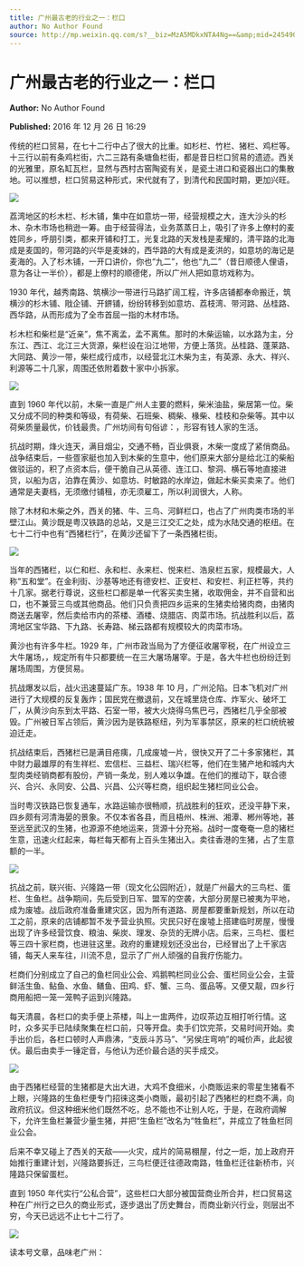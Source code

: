 ```yaml
---
title: 广州最古老的行业之一：栏口
author: No Author Found
source: http://mp.weixin.qq.com/s?__biz=MzA5MDkxNTA4Ng==&amp;mid=2454905050&amp;idx=1&amp;sn=dd566b82a65375626402ea9078d8c424&amp;chksm=87a228bbb0d5a1ad876276838df159db47149a34b78c94318425d2c21e43e0e27c6d0fee834f#rd
---
```


# 广州最古老的行业之一：栏口

**Author:** No Author Found

**Published:** 2016 年 12 月 26 日 16:29

传统的栏口贸易，在七十二行中占了很大的比重。如杉栏、竹栏、猪栏、鸡栏等。十三行以前有条鸡栏街，六二三路有条塘鱼栏街，都是昔日栏口贸易的遗迹。西关的光雅里，原名缸瓦栏，显然与西村古窑陶瓷有关，是瓷土进口和瓷器出口的集散地。可以推想，栏口贸易这种形式，宋代就有了，到清代和民国时期，更加兴旺。

![](http://mmbiz.qpic.cn/mmbiz_jpg/PJWG74pLsMYExzZakSnrh9cPPyoJmMTuYX2XHq4Y54icgXfgo6klqw29cCicSB6mnR4ujuQ37Zc5OorEx7yIoWgQ/0?wx_fmt=jpeg)

荔湾地区的杉木栏、杉木铺，集中在如意坊一带，经营规模之大，连大沙头的杉木、杂木市场也稍逊一筹。由于经营得法，业务蒸蒸日上，吸引了许多上僚村的麦姓同乡，呼朋引类，都来开铺和打工，光复北路的天发栈是麦耀的，清平路的北海成是麦国的，带河路的兴华是麦妹的，西华路的大有成是麦洪的，如意坊的海记是麦海的。入了杉木铺，一开口讲价，你也“九二”，他也“九二”（昔日顺德人俚语，意为各让一半价），都是上僚村的顺德佬，所以广州人把如意坊戏称为。

1930 年代，越秀南路、筑横沙一带进行马路扩阔工程，许多店铺都奉命搬迁，筑横沙的杉木铺、戙企铺、开鎅铺，纷纷转移到如意坊、荔枝湾、带河路、丛桂路、西华路，从而形成为了全市首屈一指的木材市场。

杉木栏和柴栏是“近亲”，焦不离孟，孟不离焦。那时的木柴运输，以水路为主，分东江、西江、北江三大货源，柴栏设在沿江地带，方便上落货。丛桂路、蓬莱路、大同路、黄沙一带，柴栏成行成市，以经营北江木柴为主，有英源、永大、祥兴、利源等二十几家，周围还依附着数十家中小拆家。

![](http://mmbiz.qpic.cn/mmbiz_jpg/PJWG74pLsMYExzZakSnrh9cPPyoJmMTuDvQobeKy5Wxa2nl8wyQnVJOTxic5mia6xexge3OvamUBeIQeMRialXrDA/0?wx_fmt=jpeg)

直到 1960 年代以前，木柴一直是广州人主要的燃料，柴米油盐，柴居第一位。柴又分成不同的种类和等级，有荷柴、石班柴、稠柴、椽柴、桂枝和杂柴等。其中以荷柴质量最优，价钱最贵。广州坊间有句俗谚：，形容有钱人家的生活。

抗战时期，烽火连天，满目烟尘，交通不畅，百业俱衰，木柴一度成了紧俏商品。战争结束后，一些疍家艇也加入到木柴的生意中，他们原来大部分是给北江的柴船做驳运的，积了点资本后，便干脆自己从英德、连江口、黎洞、横石等地直接进货，以船为店，泊靠在黄沙、如意坊、时敏路的水岸边，做起木柴买卖来了。他们通常是夫妻档，无须缴付铺租，亦无须雇工，所以利润很大，人称。

除了木材和木柴之外，西关的猪、牛、三鸟、河鲜栏口，也占了广州肉类市场的半壁江山。黄沙既是粤汉铁路的总站，又是三江交汇之处，成为水陆交通的枢纽。在七十二行中也有“西猪栏行”，在黄沙还留下了一条西猪栏街。

![](http://mmbiz.qpic.cn/mmbiz_jpg/PJWG74pLsMYExzZakSnrh9cPPyoJmMTuaQpQQdibbLazVV2bq8VlAMLDibbwvkIYdcy5mvfz3snpGTQ9W2L35PLg/0?wx_fmt=jpeg)

当年的西猪栏，以仁和栏、永和栏、永来栏、悦来栏、浩泉栏五家，规模最大，人称“五和堂”。在金利街、沙基等地还有德安栏、正安栏、和安栏、利正栏等，共约十几家。据老行尊说，这些栏口都是单一代客买卖生猪，收取佣金，并不自营和出口，也不兼营三鸟或其他商品。他们只负责把四乡运来的生猪卖给猪肉商，由猪肉商送去屠宰，然后卖给市内的茶楼、酒楼、烧腊店、肉菜市场。抗战胜利以后，荔湾地区宝华路、下九路、长寿路、梯云路都有规模较大的肉菜市场。

黄沙也有许多牛栏。1929 年，广州市政当局为了方便征收屠宰税，在广州设立三大牛屠场，，规定所有牛只都要统一在三大屠场屠宰。于是，各大牛栏也纷纷迁到屠场周围，方便贸易。

抗战爆发以后，战火迅速蔓延广东。1938 年 10 月，广州沦陷。日本飞机对广州进行了大规模的反复轰炸；国民党在撤退前，又在城里烧仓库、炸军火、破坏工厂，从黄沙向东到太平路、石室一带，被大火烧得乌焦巴弓，西猪栏几乎全部被毁。广州被日军占领后，黄沙因为是铁路枢纽，列为军事禁区，原来的栏口统统被迫迁走。

抗战结束后，西猪栏已是满目疮痍，几成废墟一片，很快又开了二十多家猪栏，其中财力最雄厚的有生祥栏、宏信栏、三益栏、瑞兴栏等，他们在生猪产地和城内大型肉类经销商都有股份，产销一条龙，别人难以争雄。在他们的推动下，联合德兴、合兴、永同安、公昌、兴昌、公兴等栏商，组织起生猪栏同业公会。

当时粤汉铁路已恢复通车，水路运输亦很畅顺，抗战胜利的狂欢，还没平静下来，四乡颇有河清海晏的景象。不仅本省各县，而且梧州、株洲、湘潭、郴州等地，甚至远至武汉的生猪，也源源不绝地运来，货源十分充裕。战时一度奄奄一息的猪栏生意，迅速火红起来，每栏每天都有上百头生猪出入。卖往香港的生猪，占了生意额的一半。

![](http://mmbiz.qpic.cn/mmbiz_jpg/PJWG74pLsMYExzZakSnrh9cPPyoJmMTu4DNPjpn0DFmJzDsaaVPjRTEuPlvZm0ujib3dkF3wt4icMvOZjLawrleg/0?wx_fmt=jpeg)

抗战之前，联兴街、兴隆路一带（现文化公园附近），就是广州最大的三鸟栏、蛋栏、生鱼栏。战争期间，先后受到日军、盟军的空袭，大部分房屋已被夷为平地，成为废墟。战后政府准备重建灾区，因为所有道路、房屋都要重新规划，所以在动工之前，原来的店铺都暂不发予营业执照。灾民只好在废墟上搭建临时房屋，慢慢出现了许多经营饮食、粮油、柴炭、理发、杂货的无牌小店。后来，三鸟栏、蛋栏等三四十家栏商，也进驻这里。政府的重建规划还没出台，已经冒出了上千家店铺，每天人来车往，川流不息，显示了广州人顽强的自我疗伤能力。

栏商们分别成立了自己的鱼栏同业公会、鸡鹅鸭栏同业公会、蛋栏同业公会，主营鲜活生鱼、鲇鱼、水鱼、鳝鱼、田鸡、虾、蟹、三鸟、蛋品等。又便又靓，四乡行商用船把一笼一笼鸭子运到兴隆路。

每天清晨，各栏口的卖手便上茶楼，叫上一盅两件，边叹茶边互相打听行情。这时，众多买手已陆续聚集在栏口前，只等开盘。卖手们饮完茶，交易时间开始。卖手出价后，各栏口顿时人声鼎沸，“支辰斗苏马”、“另侯庄弯响”的喊价声，此起彼伏。最后由卖手一锤定音，与他认为还价最合适的买手成交。

![](http://mmbiz.qpic.cn/mmbiz_jpg/PJWG74pLsMYExzZakSnrh9cPPyoJmMTuwVsAFUOm0rOx1WtYtibIXzqhBEamN7JGXCxQOfiaMp6VQ7WY0r7g3Caw/0?wx_fmt=jpeg)

由于西猪栏经营的生猪都是大出大进，大鸡不食细米，小商贩运来的零星生猪看不上眼，兴隆路的生鱼栏便专门招徕这类小商贩，最初引起了西猪栏的栏商不满，向政府抗议。但这种细米他们既然不吃，总不能也不让别人吃，于是，在政府调解下，允许生鱼栏兼营少量生猪，并把“生鱼栏”改名为“牲鱼栏”，并成立了牲鱼栏同业公会。

后来不幸又碰上了西关的天敌——火灾，成片的简易棚屋，付之一炬，加上政府开始推行重建计划，兴隆路要拆迁，三鸟栏便迁往德政南路，牲鱼栏迁往新桥市，兴隆路只保留蛋栏。

直到 1950 年代实行“公私合营”，这些栏口大部分被国营商业所合并，栏口贸易这种在广州行之已久的商业形式，逐步退出了历史舞台，而商业新兴行业，则层出不穷，今天已远远不止七十二行了。

![](http://mmbiz.qpic.cn/mmbiz_gif/PJWG74pLsMYf2b50xFTbTsibmjv5gNVOx0WJKjAxnCMLPMTc6Ofg5xtQ4IbdOME8K4hNfnWUtQcdJXBQRWvkCwg/0?wx_fmt=gif)

读本号文章，品味老广州：
